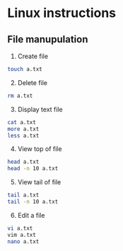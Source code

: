 # Linux instructions
## File manupulation
1. Create file
```bash
touch a.txt
```

2. Delete file
```bash
rm a.txt
```

3. Display text file
```bash
cat a.txt
more a.txt
less a.txt
```

4. View top of file 
```bash
head a.txt
head -n 10 a.txt
```

5. View tail of file
```bash
tail a.txt
tail -n 10 a.txt
```

6. Edit a file 
```bash
vi a.txt
vim a.txt
nano a.txt
```